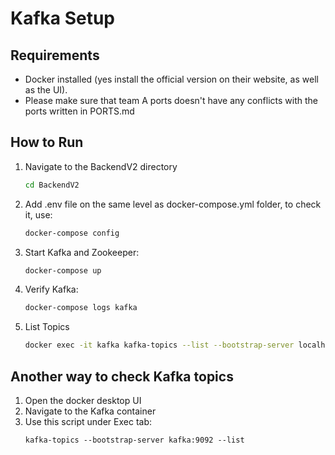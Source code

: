 # Kafka Setup

## Requirements
- Docker installed (yes install the official version on their website, as well as the UI).
- Please make sure that team A ports doesn't have any conflicts with the ports written in PORTS.md

## How to Run
1. Navigate to the BackendV2 directory
   ```bash
   cd BackendV2
2. Add .env file on the same level as docker-compose.yml folder, to check it, use:
   ```bash
   docker-compose config
3. Start Kafka and Zookeeper:
   ```bash
   docker-compose up
4. Verify Kafka:
    ```bash
    docker-compose logs kafka
5. List Topics
    ```bash
    docker exec -it kafka kafka-topics --list --bootstrap-server localhost:9092

## Another way to check Kafka topics
1. Open the docker desktop UI
2. Navigate to the Kafka container
3. Use this script under Exec tab:
   ```shell
   kafka-topics --bootstrap-server kafka:9092 --list